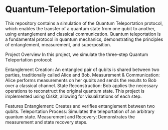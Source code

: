 # Quantum-Teleportation-Simulation

This repository contains a simulation of the Quantum Teleportation protocol, which enables the transfer of a quantum state from one qubit to another, using entanglement and classical communication. Quantum teleportation is a fundamental protocol in quantum mechanics, demonstrating the principles of entanglement, measurement, and superposition.

Project Overview
In this project, we simulate the three-step Quantum Teleportation protocol:

Entanglement Creation: An entangled pair of qubits is shared between two parties, traditionally called Alice and Bob.
Measurement & Communication: Alice performs measurements on her qubits and sends the results to Bob over a classical channel.
State Reconstruction: Bob applies the necessary operations to reconstruct the original quantum state.
This project is implemented using Qiskit, allowing for visualizations of each step.

Features
Entanglement: Creates and verifies entanglement between two qubits.
Teleportation Process: Simulates the teleportation of an arbitrary quantum state.
Measurement and Recovery: Demonstrates the measurement and state recovery steps.
